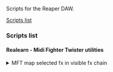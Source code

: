 Scripts for the Reaper DAW.

[Scripts list](#scripts-list) 

### Scripts list
#### Realearn - Midi Fighter Twister utilities
<details>
 <summary>MFT map selected fx in visible fx chain</summary> 

`$REAPERPATH/Scripts/perken/realearn/lua_mapper/MFT_map_selected_fx_in_visible_fx_chain.lua`
##### HOW TO USE: 
  - have a realearn instance on the current track with the Midi fighter's preset loaded in the controller compartment.
  - open the FXchain
  - select some FX in current chain, 
  - focus the arrange view, 
  - call the script
  - focus realearn
  - click button «import from clipboard» 
##### What it does: 
  Each parameter of the selected FX gets assigned a knob on the Midi Fighter Twister.
  Paging is done with side-buttons. 
  Only basic jsfx seem to work correctly atm.
</details>
